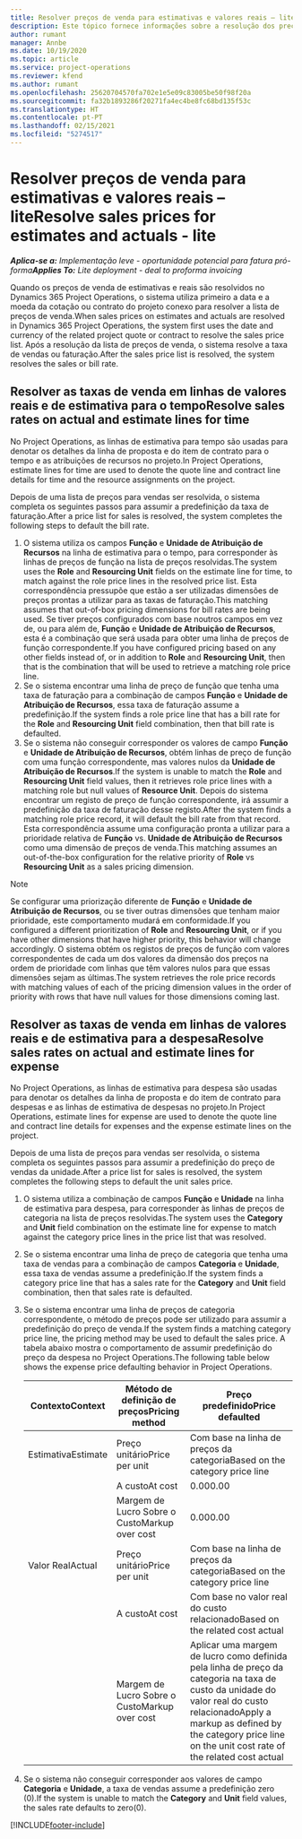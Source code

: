 ```yaml
---
title: Resolver preços de venda para estimativas e valores reais – lite
description: Este tópico fornece informações sobre a resolução dos preços de venda em estimativas e valores reais.
author: rumant
manager: Annbe
ms.date: 10/19/2020
ms.topic: article
ms.service: project-operations
ms.reviewer: kfend
ms.author: rumant
ms.openlocfilehash: 25620704570fa702e1e5e09c83005be50f98f20a
ms.sourcegitcommit: fa32b1893286f20271fa4ec4be8fc68bd135f53c
ms.translationtype: HT
ms.contentlocale: pt-PT
ms.lasthandoff: 02/15/2021
ms.locfileid: "5274517"
---
```

# <a name="resolve-sales-prices-for-estimates-and-actuals---lite"></a><span data-ttu-id="97994-103">Resolver preços de venda para estimativas e valores reais – lite</span><span class="sxs-lookup"><span data-stu-id="97994-103">Resolve sales prices for estimates and actuals - lite</span></span>

<span data-ttu-id="97994-104">_**Aplica-se a:** Implementação leve - oportunidade potencial para fatura pró-forma_</span><span class="sxs-lookup"><span data-stu-id="97994-104">_**Applies To:** Lite deployment - deal to proforma invoicing_</span></span>

<span data-ttu-id="97994-105">Quando os preços de venda de estimativas e reais são resolvidos no Dynamics 365 Project Operations, o sistema utiliza primeiro a data e a moeda da cotação ou contrato do projeto conexo para resolver a lista de preços de venda.</span><span class="sxs-lookup"><span data-stu-id="97994-105">When sales prices on estimates and actuals are resolved in Dynamics 365 Project Operations, the system first uses the date and currency of the related project quote or contract to resolve the sales price list.</span></span> <span data-ttu-id="97994-106">Após a resolução da lista de preços de venda, o sistema resolve a taxa de vendas ou faturação.</span><span class="sxs-lookup"><span data-stu-id="97994-106">After the sales price list is resolved, the system resolves the sales or bill rate.</span></span>

## <a name="resolve-sales-rates-on-actual-and-estimate-lines-for-time"></a><span data-ttu-id="97994-107">Resolver as taxas de venda em linhas de valores reais e de estimativa para o tempo</span><span class="sxs-lookup"><span data-stu-id="97994-107">Resolve sales rates on actual and estimate lines for time</span></span>

<span data-ttu-id="97994-108">No Project Operations, as linhas de estimativa para tempo são usadas para denotar os detalhes da linha de proposta e do item de contrato para o tempo e as atribuições de recursos no projeto.</span><span class="sxs-lookup"><span data-stu-id="97994-108">In Project Operations, estimate lines for time are used to denote the quote line and contract line details for time and the resource assignments on the project.</span></span>

<span data-ttu-id="97994-109">Depois de uma lista de preços para vendas ser resolvida, o sistema completa os seguintes passos para assumir a predefinição da taxa de faturação.</span><span class="sxs-lookup"><span data-stu-id="97994-109">After a price list for sales is resolved, the system completes the following steps to default the bill rate.</span></span>

1. <span data-ttu-id="97994-110">O sistema utiliza os campos **Função** e **Unidade de Atribuição de Recursos** na linha de estimativa para o tempo, para corresponder às linhas de preços de função na lista de preços resolvidas.</span><span class="sxs-lookup"><span data-stu-id="97994-110">The system uses the **Role** and **Resourcing Unit** fields on the estimate line for time, to match against the role price lines in the resolved price list.</span></span> <span data-ttu-id="97994-111">Esta correspondência pressupõe que estão a ser utilizadas dimensões de preços prontas a utilizar para as taxas de faturação.</span><span class="sxs-lookup"><span data-stu-id="97994-111">This matching assumes that out-of-box pricing dimensions for bill rates are being used.</span></span> <span data-ttu-id="97994-112">Se tiver preços configurados com base noutros campos em vez de, ou para além de, **Função** e **Unidade de Atribuição de Recursos**, esta é a combinação que será usada para obter uma linha de preços de função correspondente.</span><span class="sxs-lookup"><span data-stu-id="97994-112">If you have configured pricing based on any other fields instead of, or in addition to **Role** and **Resourcing Unit**, then that is the combination that will be used to retrieve a matching role price line.</span></span>
2. <span data-ttu-id="97994-113">Se o sistema encontrar uma linha de preço de função que tenha uma taxa de faturação para a combinação de campos **Função** e **Unidade de Atribuição de Recursos**, essa taxa de faturação assume a predefinição.</span><span class="sxs-lookup"><span data-stu-id="97994-113">If the system finds a role price line that has a bill rate for the **Role** and **Resourcing Unit** field combination, then that bill rate is defaulted.</span></span>
3. <span data-ttu-id="97994-114">Se o sistema não conseguir corresponder os valores de campo **Função** e **Unidade de Atribuição de Recursos**, obtém linhas de preço de função com uma função correspondente, mas valores nulos da **Unidade de Atribuição de Recursos**.</span><span class="sxs-lookup"><span data-stu-id="97994-114">If the system is unable to match the **Role** and **Resourcing Unit** field values, then it retrieves role price lines with a matching role but null values of **Resource Unit**.</span></span> <span data-ttu-id="97994-115">Depois do sistema encontrar um registo de preço de função correspondente, irá assumir a predefinição da taxa de faturação desse registo.</span><span class="sxs-lookup"><span data-stu-id="97994-115">After the system finds a matching role price record, it will default the bill rate from that record.</span></span> <span data-ttu-id="97994-116">Esta correspondência assume uma configuração pronta a utilizar para a prioridade relativa de **Função** vs. **Unidade de Atribuição de Recursos** como uma dimensão de preços de venda.</span><span class="sxs-lookup"><span data-stu-id="97994-116">This matching assumes an out-of-the-box configuration for the relative priority of **Role** vs **Resourcing Unit** as a sales pricing dimension.</span></span>

> [!NOTE]
> <span data-ttu-id="97994-117">Se configurar uma priorização diferente de **Função** e **Unidade de Atribuição de Recursos**, ou se tiver outras dimensões que tenham maior prioridade, este comportamento mudará em conformidade.</span><span class="sxs-lookup"><span data-stu-id="97994-117">If you configured a different prioritization of **Role** and **Resourcing Unit**, or if you have other dimensions that have higher priority, this behavior will change accordingly.</span></span> <span data-ttu-id="97994-118">O sistema obtém os registos de preços de função com valores correspondentes de cada um dos valores da dimensão dos preços na ordem de prioridade com linhas que têm valores nulos para que essas dimensões sejam as últimas.</span><span class="sxs-lookup"><span data-stu-id="97994-118">The system retrieves the role price records with matching values of each of the pricing dimension values in the order of priority with rows that have null values for those dimensions coming last.</span></span>

## <a name="resolve-sales-rates-on-actual-and-estimate-lines-for-expense"></a><span data-ttu-id="97994-119">Resolver as taxas de venda em linhas de valores reais e de estimativa para a despesa</span><span class="sxs-lookup"><span data-stu-id="97994-119">Resolve sales rates on actual and estimate lines for expense</span></span>

<span data-ttu-id="97994-120">No Project Operations, as linhas de estimativa para despesa são usadas para denotar os detalhes da linha de proposta e do item de contrato para despesas e as linhas de estimativa de despesas no projeto.</span><span class="sxs-lookup"><span data-stu-id="97994-120">In Project Operations, estimate lines for expense are used to denote the quote line and contract line details for expenses and the expense estimate lines on the project.</span></span>

<span data-ttu-id="97994-121">Depois de uma lista de preços para vendas ser resolvida, o sistema completa os seguintes passos para assumir a predefinição do preço de vendas da unidade.</span><span class="sxs-lookup"><span data-stu-id="97994-121">After a price list for sales is resolved, the system completes the following steps to default the unit sales price.</span></span>

1. <span data-ttu-id="97994-122">O sistema utiliza a combinação de campos **Função** e **Unidade** na linha de estimativa para despesa, para corresponder às linhas de preços de categoria na lista de preços resolvidas.</span><span class="sxs-lookup"><span data-stu-id="97994-122">The system uses the **Category** and **Unit** field combination on the estimate line for expense to match against the category price lines in the price list that was resolved.</span></span>
2. <span data-ttu-id="97994-123">Se o sistema encontrar uma linha de preço de categoria que tenha uma taxa de vendas para a combinação de campos **Categoria** e **Unidade**, essa taxa de vendas assume a predefinição.</span><span class="sxs-lookup"><span data-stu-id="97994-123">If the system finds a category price line that has a sales rate for the **Category** and **Unit** field combination, then that sales rate is defaulted.</span></span>
3. <span data-ttu-id="97994-124">Se o sistema encontrar uma linha de preços de categoria correspondente, o método de preços pode ser utilizado para assumir a predefinição do preço de venda.</span><span class="sxs-lookup"><span data-stu-id="97994-124">If the system finds a matching category price line, the pricing method may be used to default the sales price.</span></span> <span data-ttu-id="97994-125">A tabela abaixo mostra o comportamento de assumir predefinição do preço da despesa no Project Operations.</span><span class="sxs-lookup"><span data-stu-id="97994-125">The following table below shows the expense price defaulting behavior in Project Operations.</span></span>

    | <span data-ttu-id="97994-126">Contexto</span><span class="sxs-lookup"><span data-stu-id="97994-126">Context</span></span> | <span data-ttu-id="97994-127">Método de definição de preços</span><span class="sxs-lookup"><span data-stu-id="97994-127">Pricing method</span></span> | <span data-ttu-id="97994-128">Preço predefinido</span><span class="sxs-lookup"><span data-stu-id="97994-128">Price defaulted</span></span> |
    | --- | --- | --- |
    | <span data-ttu-id="97994-129">Estimativa</span><span class="sxs-lookup"><span data-stu-id="97994-129">Estimate</span></span> | <span data-ttu-id="97994-130">Preço unitário</span><span class="sxs-lookup"><span data-stu-id="97994-130">Price per unit</span></span> | <span data-ttu-id="97994-131">Com base na linha de preços da categoria</span><span class="sxs-lookup"><span data-stu-id="97994-131">Based on the category price line</span></span> |
    | &nbsp; | <span data-ttu-id="97994-132">A custo</span><span class="sxs-lookup"><span data-stu-id="97994-132">At cost</span></span> | <span data-ttu-id="97994-133">0.00</span><span class="sxs-lookup"><span data-stu-id="97994-133">0.00</span></span> |
    | &nbsp; | <span data-ttu-id="97994-134">Margem de Lucro Sobre o Custo</span><span class="sxs-lookup"><span data-stu-id="97994-134">Markup over cost</span></span> | <span data-ttu-id="97994-135">0.00</span><span class="sxs-lookup"><span data-stu-id="97994-135">0.00</span></span> |
    | <span data-ttu-id="97994-136">Valor Real</span><span class="sxs-lookup"><span data-stu-id="97994-136">Actual</span></span> | <span data-ttu-id="97994-137">Preço unitário</span><span class="sxs-lookup"><span data-stu-id="97994-137">Price per unit</span></span> | <span data-ttu-id="97994-138">Com base na linha de preços da categoria</span><span class="sxs-lookup"><span data-stu-id="97994-138">Based on the category price line</span></span> |
    | &nbsp; | <span data-ttu-id="97994-139">A custo</span><span class="sxs-lookup"><span data-stu-id="97994-139">At cost</span></span> | <span data-ttu-id="97994-140">Com base no valor real do custo relacionado</span><span class="sxs-lookup"><span data-stu-id="97994-140">Based on the related cost actual</span></span> |
    | &nbsp; | <span data-ttu-id="97994-141">Margem de Lucro Sobre o Custo</span><span class="sxs-lookup"><span data-stu-id="97994-141">Markup over cost</span></span> | <span data-ttu-id="97994-142">Aplicar uma margem de lucro como definida pela linha de preço da categoria na taxa de custo da unidade do valor real do custo relacionado</span><span class="sxs-lookup"><span data-stu-id="97994-142">Apply a markup as defined by the category price line on the unit cost rate of the related cost actual</span></span> |

4. <span data-ttu-id="97994-143">Se o sistema não conseguir corresponder aos valores de campo **Categoria** e **Unidade**, a taxa de vendas assume a predefinição zero (0).</span><span class="sxs-lookup"><span data-stu-id="97994-143">If the system is unable to match the **Category** and **Unit** field values, the sales rate defaults to zero(0).</span></span>


[!INCLUDE[footer-include](../../includes/footer-banner.md)]